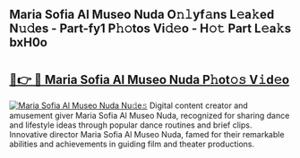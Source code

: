 ## Maria Sofia Al Museo Nuda O𝚗𝚕yf𝚊ns L𝚎a𝚔ed N𝚞𝚍es - Part-fy1 P𝚑𝚘tos Vi𝚍𝚎o - H𝚘𝚝 Part L𝚎a𝚔s bxH0o

# <h2><a href="http://kfa9nm.oniu.top/?m=Maria+Sofia+Al+Museo+Nuda">🔗👉 🔴 Maria Sofia Al Museo Nuda P𝚑ot𝚘𝚜 V𝚒d𝚎o</a></h2>

[![Maria Sofia Al Museo Nuda Nu𝚍e𝚜](https://i.imgur.com/0qMVB7G.gif)](http://kfa9nm.oniu.top/?m=Maria+Sofia+Al+Museo+Nuda)
Digital content creator and amusement giver Maria Sofia Al Museo Nuda, recognized for sharing dance and lifestyle ideas through popular dance routines and brief clips. Innovative director Maria Sofia Al Museo Nuda, famed for their remarkable abilities and achievements in guiding film and theater productions.  
